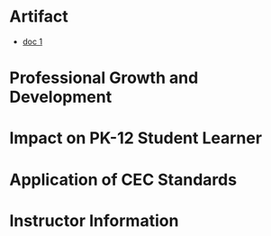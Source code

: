 # Artifact
* [doc 1](doc1.pdf)
# Professional Growth and Development
# Impact on PK-12 Student Learner
# Application of CEC Standards
# Instructor Information
